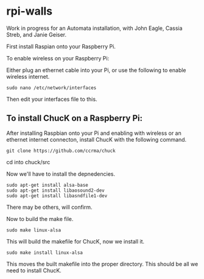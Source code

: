 # rpi-walls
Work in progress for an Automata installation, with John Eagle, Cassia Streb, and Janie Geiser.

First install Raspian onto your Raspberry Pi.

To enable wireless on your Raspberry Pi:

Either plug an ethernet cable into your Pi, or use the following to enable wireless internet.

    sudo nano /etc/network/interfaces

Then edit your interfaces file to this.



To install ChucK on a Raspberry Pi:
-----------------------------------

After installing Raspbian onto your Pi and enabling with wireless or an ethernet internet connecton, install ChucK with the following command.

    git clone https://github.com/ccrma/chuck

cd into chuck/src

Now we'll have to install the depnedencies.

    sudo apt-get install alsa-base
    sudo apt-get install libaosound2-dev
    sudo apt-get install libasndfile1-dev

There may be others, will confirm.

Now to build the make file.

    sudo make linux-alsa

This will build the makefile for ChucK, now we install it.

    sudo make install linux-alsa

This moves the built makefile into the proper directory. This should be all we need to install ChucK.

